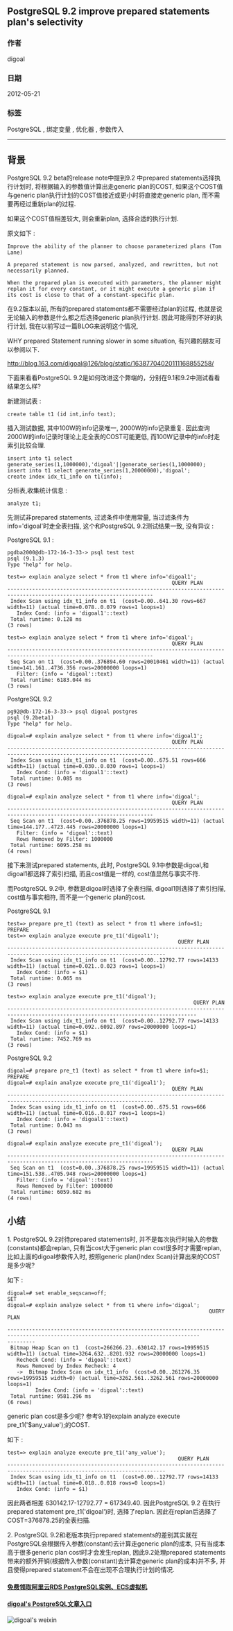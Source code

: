 ## PostgreSQL 9.2 improve prepared statements plan's selectivity        
                                             
### 作者                                             
digoal                                              
                                                
### 日期                                              
2012-05-21                                                                         
                                              
### 标签                                                                                                                                                              
PostgreSQL , 绑定变量 , 优化器 , 参数传入    
                                            
----                                              
                                            
## 背景                                      
PostgreSQL 9.2 beta的release note中提到9.2 中prepared statements选择执行计划时, 将根据输入的参数值计算出走generic plan的COST, 如果这个COST值与generic plan执行计划的COST值接近或更小时将直接走generic plan, 而不需要再经过重新plan的过程.  
  
如果这个COST值相差较大, 则会重新plan, 选择合适的执行计划.  
  
原文如下 :   
  
```  
Improve the ability of the planner to choose parameterized plans (Tom Lane)  
  
A prepared statement is now parsed, analyzed, and rewritten, but not necessarily planned.   
  
When the prepared plan is executed with parameters, the planner might replan it for every constant, or it might execute a generic plan if its cost is close to that of a constant-specific plan.  
```  
  
在9.2版本以前, 所有的prepared statements都不需要经过plan的过程, 也就是说无论输入的参数是什么都之后选择generic plan执行计划. 因此可能得到不好的执行计划, 我在以前写过一篇BLOG来说明这个情况,   
  
WHY prepared Statement running slower in some situation, 有兴趣的朋友可以参阅以下.  
  
http://blog.163.com/digoal@126/blog/static/16387704020111168855258/   
  
下面来看看PostgreSQL 9.2是如何改进这个弊端的，分别在9.1和9.2中测试看看结果怎么样?  
  
新建测试表 :   
  
```  
create table t1 (id int,info text);  
```  
  
插入测试数据, 其中100W的info记录唯一, 2000W的info记录重复. 因此查询2000W的info记录时理论上走全表的COST可能更低, 而100W记录中的info时走索引比较合理.  
  
```  
insert into t1 select generate_series(1,1000000),'digoal'||generate_series(1,1000000);  
insert into t1 select generate_series(1,20000000),'digoal';  
create index idx_t1_info on t1(info);  
```  
  
分析表,收集统计信息 :   
  
```  
analyze t1;  
```  
  
先测试非prepared statements, 过滤条件中使用常量, 当过滤条件为info='digoal'时走全表扫描, 这个和PostgreSQL 9.2测试结果一致, 没有异议 :   
  
PostgreSQL 9.1 :   
  
```  
pgdba2000@db-172-16-3-33-> psql test test  
psql (9.1.3)  
Type "help" for help.  
  
test=> explain analyze select * from t1 where info='digoal1';  
                                                     QUERY PLAN                                                        
---------------------------------------------------------------------------------------------------------------------  
 Index Scan using idx_t1_info on t1  (cost=0.00..641.30 rows=667 width=11) (actual time=0.078..0.079 rows=1 loops=1)  
   Index Cond: (info = 'digoal1'::text)  
 Total runtime: 0.128 ms  
(3 rows)  
  
test=> explain analyze select * from t1 where info='digoal';  
                                                     QUERY PLAN                                                        
---------------------------------------------------------------------------------------------------------------------  
 Seq Scan on t1  (cost=0.00..376894.60 rows=20010461 width=11) (actual time=141.161..4736.356 rows=20000000 loops=1)  
   Filter: (info = 'digoal'::text)  
 Total runtime: 6183.044 ms  
(3 rows)  
```  
  
PostgreSQL 9.2  
  
```  
pg92@db-172-16-3-33-> psql digoal postgres  
psql (9.2beta1)  
Type "help" for help.  
  
digoal=# explain analyze select * from t1 where info='digoal1';  
                                                     QUERY PLAN                                                        
---------------------------------------------------------------------------------------------------------------------  
 Index Scan using idx_t1_info on t1  (cost=0.00..675.51 rows=666 width=11) (actual time=0.030..0.030 rows=1 loops=1)  
   Index Cond: (info = 'digoal1'::text)  
 Total runtime: 0.085 ms  
(3 rows)  
  
digoal=# explain analyze select * from t1 where info='digoal';  
                                                     QUERY PLAN                                                        
---------------------------------------------------------------------------------------------------------------------  
 Seq Scan on t1  (cost=0.00..376878.25 rows=19959515 width=11) (actual time=144.177..4723.445 rows=20000000 loops=1)  
   Filter: (info = 'digoal'::text)  
   Rows Removed by Filter: 1000000  
 Total runtime: 6095.258 ms  
(4 rows)  
```  
  
接下来测试prepared statements, 此时, PostgreSQL 9.1中参数是digoal,和digoal1都选择了索引扫描, 而且cost值是一样的, cost值显然与事实不符.   
  
而PostgreSQL 9.2中, 参数是digoal时选择了全表扫描, digoal1则选择了索引扫描, cost值与事实相符, 而不是一个generic plan的cost.   
  
PostgreSQL 9.1  
  
```  
test=> prepare pre_t1 (text) as select * from t1 where info=$1;  
PREPARE  
test=> explain analyze execute pre_t1('digoal1');  
                                                       QUERY PLAN                                                          
-------------------------------------------------------------------------------------------------------------------------  
 Index Scan using idx_t1_info on t1  (cost=0.00..12792.77 rows=14133 width=11) (actual time=0.021..0.023 rows=1 loops=1)  
   Index Cond: (info = $1)  
 Total runtime: 0.065 ms  
(3 rows)  
  
test=> explain analyze execute pre_t1('digoal');  
                                                            QUERY PLAN                                                               
-----------------------------------------------------------------------------------------------------------------------------------  
 Index Scan using idx_t1_info on t1  (cost=0.00..12792.77 rows=14133 width=11) (actual time=0.092..6092.897 rows=20000000 loops=1)  
   Index Cond: (info = $1)  
 Total runtime: 7452.769 ms  
(3 rows)  
```  
  
PostgreSQL 9.2  
  
```  
digoal=# prepare pre_t1 (text) as select * from t1 where info=$1;  
PREPARE  
digoal=# explain analyze execute pre_t1('digoal1');  
                                                     QUERY PLAN                                                        
---------------------------------------------------------------------------------------------------------------------  
 Index Scan using idx_t1_info on t1  (cost=0.00..675.51 rows=666 width=11) (actual time=0.016..0.017 rows=1 loops=1)  
   Index Cond: (info = 'digoal1'::text)  
 Total runtime: 0.043 ms  
(3 rows)  
  
digoal=# explain analyze execute pre_t1('digoal');  
                                                     QUERY PLAN                                                        
---------------------------------------------------------------------------------------------------------------------  
 Seq Scan on t1  (cost=0.00..376878.25 rows=19959515 width=11) (actual time=151.538..4705.948 rows=20000000 loops=1)  
   Filter: (info = 'digoal'::text)  
   Rows Removed by Filter: 1000000  
 Total runtime: 6059.682 ms  
(4 rows)  
```  
  
## 小结  
1\. PostgreSQL 9.2对待prepared statements时, 并不是每次执行时输入的参数(constants)都会replan, 只有当cost大于generic plan cost很多时才需要replan, 比如上面的digoal参数传入时, 按照generic plan(Index Scan)计算出来的COST是多少呢?  
  
如下 :   
  
```  
digoal=# set enable_seqscan=off;  
SET  
digoal=# explain analyze select * from t1 where info='digoal';  
                                                                 QUERY PLAN                                                           
           
------------------------------------------------------------------------------------------------------------------------------------  
---------  
 Bitmap Heap Scan on t1  (cost=266266.23..630142.17 rows=19959515 width=11) (actual time=3264.632..8201.932 rows=20000000 loops=1)  
   Recheck Cond: (info = 'digoal'::text)  
   Rows Removed by Index Recheck: 4  
   ->  Bitmap Index Scan on idx_t1_info  (cost=0.00..261276.35 rows=19959515 width=0) (actual time=3262.561..3262.561 rows=20000000   
loops=1)  
         Index Cond: (info = 'digoal'::text)  
 Total runtime: 9581.296 ms  
(6 rows)  
```  
  
generic plan cost是多少呢? 参考9.1的explain analyze execute pre_t1('$any_value');的COST.  
  
如下 :   
  
```  
test=> explain analyze execute pre_t1('any_value');  
                                                       QUERY PLAN                                                          
-------------------------------------------------------------------------------------------------------------------------  
 Index Scan using idx_t1_info on t1  (cost=0.00..12792.77 rows=14133 width=11) (actual time=0.018..0.018 rows=0 loops=1)  
   Index Cond: (info = $1)  
```  
  
因此两者相差 630142.17-12792.77 = 617349.40. 因此PostgreSQL 9.2 在执行prepared statement pre_t1('digoal')时, 选择了replan. 因此在replan后选择了COST=376878.25的全表扫描.  
  
2\. PostgreSQL 9.2和老版本执行prepared statements的差别其实就在PostgreSQL会根据传入参数(constant)去计算走generic plan的成本, 只有当成本高于很多generic plan cost时才会发生replan, 因此9.2处理prepared statements带来的额外开销(根据传入参数(constant)去计算走generic plan的成本)并不多, 并且使得prepared statement不会在出现不合理执行计划的情况.   
    
                                           
  
  
  
  
  
  
  
  
  
  
  
  
  
#### [免费领取阿里云RDS PostgreSQL实例、ECS虚拟机](https://free.aliyun.com/ "57258f76c37864c6e6d23383d05714ea")
  
  
#### [digoal's PostgreSQL文章入口](https://github.com/digoal/blog/blob/master/README.md "22709685feb7cab07d30f30387f0a9ae")
  
  
![digoal's weixin](../pic/digoal_weixin.jpg "f7ad92eeba24523fd47a6e1a0e691b59")
  
  
  
  
  
  
  
